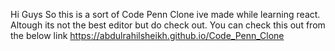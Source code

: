 Hi Guys So this is a sort of Code Penn Clone ive made
while learning react. 
Altough its not the best editor but do check out.
You can check this out from the below link
https://abdulrahilsheikh.github.io/Code_Penn_Clone
